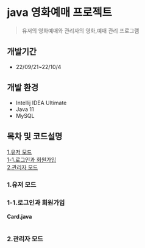 # java 영화예매 프로젝트
>유저의 영화예매와 관리자의 영화,예매 관리 프로그램

## 개발기간
* 22/09/21~22/10/4

## 개발 환경
* Intellij IDEA Ultimate 
* Java 11
* MySQL

## 목차 및 코드설명
[1.유저 모드](#유저-모드)<br>
[1-1.로그인과 회원가입](#1-1.로그인과-회원가입)<br>
[2.관리자 모드](#관리자-모드)<br>

### 1.유저 모드
### 1-1.로그인과 회원가입
**Card.java** <br/>
```

```
### 2.관리자 모드

